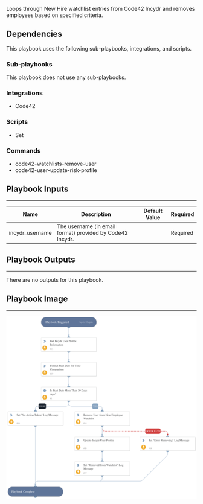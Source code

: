 Loops through New Hire watchlist entries from Code42 Incydr and removes employees based on specified criteria.

## Dependencies

This playbook uses the following sub-playbooks, integrations, and scripts.

### Sub-playbooks

This playbook does not use any sub-playbooks.

### Integrations

* Code42

### Scripts

* Set

### Commands

* code42-watchlists-remove-user
* code42-user-update-risk-profile

## Playbook Inputs

---

| **Name** | **Description** | **Default Value** | **Required** |
| --- | --- | --- | --- |
| incydr_username | The username \(in email format\) provided by Code42 Incydr. |  | Required |

## Playbook Outputs

---
There are no outputs for this playbook.

## Playbook Image

---

![Remove Employees from New Hire Watchlist](../doc_files/Remove_Employees_from_New_Hire_Watchlist.png)
